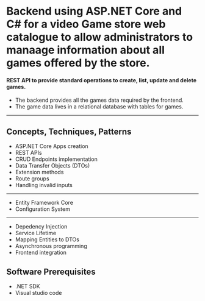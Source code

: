 # Backend using ASP.NET Core and C# for a video Game store web catalogue to allow administrators to manaage information about all games offered by the store.

#### REST API to provide standard operations to create, list, update and delete games.

- The backend provides all the games data required by the frontend.
- The game data lives in a relational database with tables for games.

---

## Concepts, Techniques, Patterns

- ASP.NET Core Apps creation
- REST APIs
- CRUD Endpoints implementation
- Data Transfer Objects (DTOs)
- Extension methods
- Route groups
- Handling invalid inputs

---

- Entity Framework Core
- Configuration System

---

- Depedency Injection
- Service Lifetime
- Mapping Entities to DTOs
- Asynchronous programming
- Frontend integration

## Software Prerequisites

- .NET SDK
- Visual studio code
